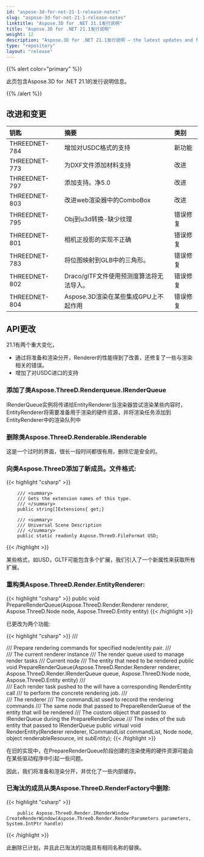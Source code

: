 ```yaml
---
id: "aspose-3d-for-net-21-1-release-notes"
slug: "aspose-3d-for-net-21-1-release-notes"
linktitle: "Aspose.3D for .NET 21.1发行说明"
title: "Aspose.3D for .NET 21.1发行说明"
weight: 12
description: "Aspose.3D for .NET 21.1发行说明 – the latest updates and fixes."
type: "repository"
layout: "release"
---
```

{{% alert color="primary" %}}

此页包含Aspose.3D for .NET 21.1的发行说明信息。

{{% /alert %}}
## **改进和变更**

|**钥匙**|**摘要**|**类别**|
|:- |:- |:- |
|THREEDNET-784 |增加对USDC格式的支持|新功能|
|THREEDNET-773 |为DXF文件添加材料支持|改进|
|THREEDNET-797 |添加支持。净5.0|改进|
|THREEDNET-803 |改进web渲染器中的ComboBox|改进|
|THREEDNET-795 |Obj到u3d转换-缺少纹理|错误修复|
|THREEDNET-801 |相机正投影的实现不正确|错误修复|
|THREEDNET-783 |将位图映射到GLB中的三角形。|错误修复|
|THREEDNET-802 |Draco/glTF文件使用预测度算法将无法导入。|错误修复|
|THREEDNET-804 |Aspose.3D渲染在某些集成GPU上不起作用|错误修复|



## API更改 ##

21.1有两个重大变化，

* 通过将准备和渲染分开，Renderer的性能得到了改善，还修复了一些与渲染相关的错误。
* 增加了对USDC进口的支持

### 添加了类Aspose.ThreeD.Renderqueue.IRenderQueue

IRenderQueue实例将传递给EntityRenderer当渲染器尝试渲染某些内容时，EntityRenderer将需要准备用于渲染的硬件资源，并将渲染任务添加到EntityRenderer中的渲染队列中


### 删除类Aspose.ThreeD.Renderable.IRenderable

这是一个过时的界面，很长一段时间都很有用，删除它是安全的。


### 向类Aspose.ThreeD添加了新成员。文件格式:

{{< highlight "csharp" >}}

        /// <summary>
        /// Gets the extension names of this type.
        /// </summary>
        public string[]Extensions{ get;}

        /// <summary>
        /// Universal Scene Description
        /// </summary>
        public static readonly Aspose.ThreeD.FileFormat USD;
{{< /highlight >}}

某些格式，如USD，GLTF可能包含多个扩展，我们引入了一个新属性来获取所有扩展。


### 重构类Aspose.ThreeD.Render.EntityRenderer:

{{< highlight "csharp" >}}
        public void PrepareRenderQueue(Aspose.ThreeD.Render.Renderer renderer, Aspose.ThreeD.Node node, Aspose.ThreeD.Entity entity)
{{< /highlight >}}

已更改为两个功能:

{{< highlight "csharp" >}}
        /// <summary>
        /// Prepare rendering commands for specified node/entity pair.
        /// </summary>
        /// <param name="renderer">The current renderer instance</param>
        /// <param name="queue">The render queue used to manage render tasks</param>
        /// <param name="node">Current node</param>
        /// <param name="entity">The entity that need to be rendered</param>
        public void PrepareRenderQueue(Aspose.ThreeD.Render.Renderer renderer, Aspose.ThreeD.Render.IRenderQueue queue, Aspose.ThreeD.Node node, Aspose.ThreeD.Entity entity)
        /// <summary>
        /// Each render task pushed to the <see cref="IRenderQueue"/> will have a corresponding RenderEntity call
        /// to perform the concrete rendering job.
        /// </summary>
        /// <param name="renderer">The renderer</param>
        /// <param name="commandList">The commandList used to record the rendering commands</param>
        /// <param name="node">The same node that passed to PrepareRenderQueue of the entity that will be rendered </param>
        /// <param name="renderableResource">The custom object that passed to IRenderQueue during the PrepareRenderQueue </param>
        /// <param name="subEntity">The index of the sub entity that passed to IRenderQueue</param>
        public virtual void RenderEntity(Renderer renderer, ICommandList commandList, Node node, object renderableResource, int subEntity);
{{< /highlight >}}

在旧的实现中，在PrepareRenderQueue阶段创建的渲染使用的硬件资源可能会在某些驱动程序中引起一些问题。

因此，我们将准备和渲染分开，并优化了一些内部缓存。


### 已淘汰的成员从类Aspose.ThreeD.RenderFactory中删除:


{{< highlight "csharp" >}}

        public Aspose.ThreeD.Render.IRenderWindow CreateRenderWindow(Aspose.ThreeD.Render.RenderParameters parameters, System.IntPtr handle)

{{< /highlight >}}

此删除已计划，并且此已淘汰的功能具有相同名称的替换。

